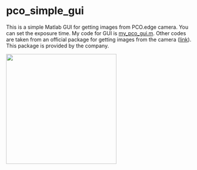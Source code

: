 # pco_simple_gui
This is a simple Matlab GUI for getting images from PCO.edge camera. You can set the exposure time. My code for GUI is [my_pco_gui.m](https://github.com/ksonod/pco_simple_gui/blob/master/my_PCO/my_pco_gui.m). Other codes are taken from an official package for getting images from the camera ([link](https://www.pco.de/software/third-party-software/)). This package is provided by the company.

<img src="https://github.com/ksonod/pco_simple_gui/blob/master/gui_my_pco.PNG" width="300px">  
